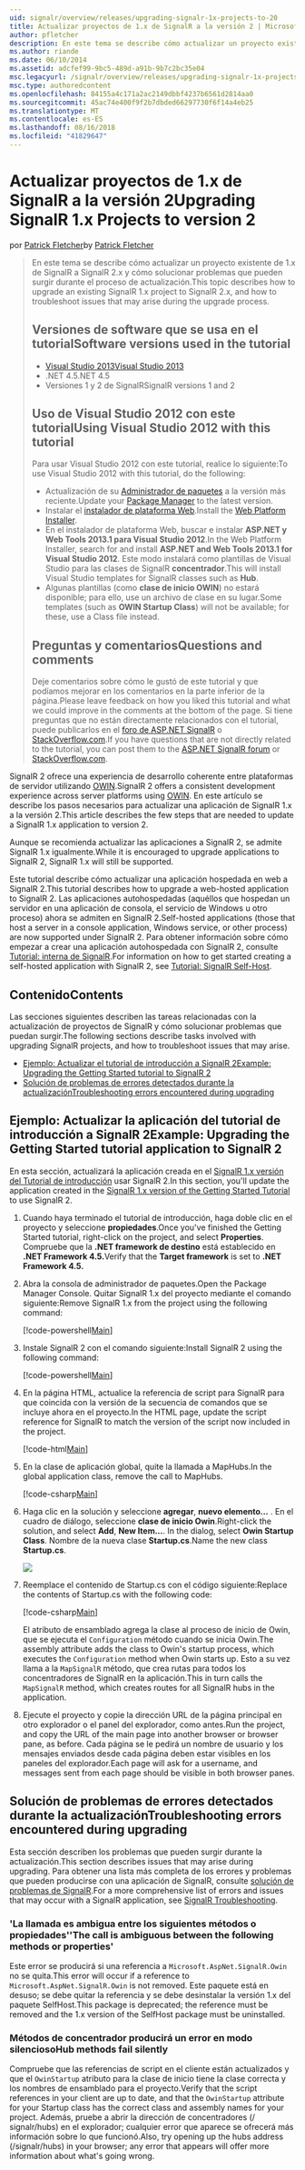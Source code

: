 ```yaml
---
uid: signalr/overview/releases/upgrading-signalr-1x-projects-to-20
title: Actualizar proyectos de 1.x de SignalR a la versión 2 | Microsoft Docs
author: pfletcher
description: En este tema se describe cómo actualizar un proyecto existente de 1.x de SignalR a SignalR 2.x y cómo solucionar problemas que pueden surgir durante el proceso de actualización...
ms.author: riande
ms.date: 06/10/2014
ms.assetid: adcfef99-9bc5-489d-a91b-9b7c2bc35e04
msc.legacyurl: /signalr/overview/releases/upgrading-signalr-1x-projects-to-20
msc.type: authoredcontent
ms.openlocfilehash: 84155a4c171a2ac2149dbbf4237b6561d2814aa0
ms.sourcegitcommit: 45ac74e400f9f2b7dbded66297730f6f14a4eb25
ms.translationtype: MT
ms.contentlocale: es-ES
ms.lasthandoff: 08/16/2018
ms.locfileid: "41829647"
---
```

<a name="upgrading-signalr-1x-projects-to-version-2"></a><span data-ttu-id="c2ff4-103">Actualizar proyectos de 1.x de SignalR a la versión 2</span><span class="sxs-lookup"><span data-stu-id="c2ff4-103">Upgrading SignalR 1.x Projects to version 2</span></span>
====================
<span data-ttu-id="c2ff4-104">por [Patrick Fletcher](https://github.com/pfletcher)</span><span class="sxs-lookup"><span data-stu-id="c2ff4-104">by [Patrick Fletcher](https://github.com/pfletcher)</span></span>

> <span data-ttu-id="c2ff4-105">En este tema se describe cómo actualizar un proyecto existente de 1.x de SignalR a SignalR 2.x y cómo solucionar problemas que pueden surgir durante el proceso de actualización.</span><span class="sxs-lookup"><span data-stu-id="c2ff4-105">This topic describes how to upgrade an existing SignalR 1.x project to SignalR 2.x, and how to troubleshoot issues that may arise during the upgrade process.</span></span>
> 
> ## <a name="software-versions-used-in-the-tutorial"></a><span data-ttu-id="c2ff4-106">Versiones de software que se usa en el tutorial</span><span class="sxs-lookup"><span data-stu-id="c2ff4-106">Software versions used in the tutorial</span></span>
> 
> 
> - [<span data-ttu-id="c2ff4-107">Visual Studio 2013</span><span class="sxs-lookup"><span data-stu-id="c2ff4-107">Visual Studio 2013</span></span>](https://www.microsoft.com/visualstudio/eng/2013-downloads)
> - <span data-ttu-id="c2ff4-108">.NET 4.5</span><span class="sxs-lookup"><span data-stu-id="c2ff4-108">.NET 4.5</span></span>
> - <span data-ttu-id="c2ff4-109">Versiones 1 y 2 de SignalR</span><span class="sxs-lookup"><span data-stu-id="c2ff4-109">SignalR versions 1 and 2</span></span>
>   
> 
> 
> ## <a name="using-visual-studio-2012-with-this-tutorial"></a><span data-ttu-id="c2ff4-110">Uso de Visual Studio 2012 con este tutorial</span><span class="sxs-lookup"><span data-stu-id="c2ff4-110">Using Visual Studio 2012 with this tutorial</span></span>
> 
> 
> <span data-ttu-id="c2ff4-111">Para usar Visual Studio 2012 con este tutorial, realice lo siguiente:</span><span class="sxs-lookup"><span data-stu-id="c2ff4-111">To use Visual Studio 2012 with this tutorial, do the following:</span></span>
> 
> - <span data-ttu-id="c2ff4-112">Actualización de su [Administrador de paquetes](http://docs.nuget.org/docs/start-here/installing-nuget) a la versión más reciente.</span><span class="sxs-lookup"><span data-stu-id="c2ff4-112">Update your [Package Manager](http://docs.nuget.org/docs/start-here/installing-nuget) to the latest version.</span></span>
> - <span data-ttu-id="c2ff4-113">Instalar el [instalador de plataforma Web](https://www.microsoft.com/web/downloads/platform.aspx).</span><span class="sxs-lookup"><span data-stu-id="c2ff4-113">Install the [Web Platform Installer](https://www.microsoft.com/web/downloads/platform.aspx).</span></span>
> - <span data-ttu-id="c2ff4-114">En el instalador de plataforma Web, buscar e instalar **ASP.NET y Web Tools 2013.1 para Visual Studio 2012**.</span><span class="sxs-lookup"><span data-stu-id="c2ff4-114">In the Web Platform Installer, search for and install **ASP.NET and Web Tools 2013.1 for Visual Studio 2012**.</span></span> <span data-ttu-id="c2ff4-115">Este modo instalará como plantillas de Visual Studio para las clases de SignalR **concentrador**.</span><span class="sxs-lookup"><span data-stu-id="c2ff4-115">This will install Visual Studio templates for SignalR classes such as **Hub**.</span></span>
> - <span data-ttu-id="c2ff4-116">Algunas plantillas (como **clase de inicio OWIN**) no estará disponible; para ello, use un archivo de clase en su lugar.</span><span class="sxs-lookup"><span data-stu-id="c2ff4-116">Some templates (such as **OWIN Startup Class**) will not be available; for these, use a Class file instead.</span></span>
> 
> 
> ## <a name="questions-and-comments"></a><span data-ttu-id="c2ff4-117">Preguntas y comentarios</span><span class="sxs-lookup"><span data-stu-id="c2ff4-117">Questions and comments</span></span>
> 
> <span data-ttu-id="c2ff4-118">Deje comentarios sobre cómo le gustó de este tutorial y que podíamos mejorar en los comentarios en la parte inferior de la página.</span><span class="sxs-lookup"><span data-stu-id="c2ff4-118">Please leave feedback on how you liked this tutorial and what we could improve in the comments at the bottom of the page.</span></span> <span data-ttu-id="c2ff4-119">Si tiene preguntas que no están directamente relacionados con el tutorial, puede publicarlos en el [foro de ASP.NET SignalR](https://forums.asp.net/1254.aspx/1?ASP+NET+SignalR) o [StackOverflow.com](http://stackoverflow.com/).</span><span class="sxs-lookup"><span data-stu-id="c2ff4-119">If you have questions that are not directly related to the tutorial, you can post them to the [ASP.NET SignalR forum](https://forums.asp.net/1254.aspx/1?ASP+NET+SignalR) or [StackOverflow.com](http://stackoverflow.com/).</span></span>


<span data-ttu-id="c2ff4-120">SignalR 2 ofrece una experiencia de desarrollo coherente entre plataformas de servidor utilizando [OWIN](http://owin.org).</span><span class="sxs-lookup"><span data-stu-id="c2ff4-120">SignalR 2 offers a consistent development experience across server platforms using [OWIN](http://owin.org).</span></span> <span data-ttu-id="c2ff4-121">En este artículo se describe los pasos necesarios para actualizar una aplicación de SignalR 1.x a la versión 2.</span><span class="sxs-lookup"><span data-stu-id="c2ff4-121">This article describes the few steps that are needed to update a SignalR 1.x application to version 2.</span></span>

<span data-ttu-id="c2ff4-122">Aunque se recomienda actualizar las aplicaciones a SignalR 2, se admite SignalR 1.x igualmente.</span><span class="sxs-lookup"><span data-stu-id="c2ff4-122">While it is encouraged to upgrade applications to SignalR 2, SignalR 1.x will still be supported.</span></span>

<span data-ttu-id="c2ff4-123">Este tutorial describe cómo actualizar una aplicación hospedada en web a SignalR 2.</span><span class="sxs-lookup"><span data-stu-id="c2ff4-123">This tutorial describes how to upgrade a web-hosted application to SignalR 2.</span></span> <span data-ttu-id="c2ff4-124">Las aplicaciones autohospedadas (aquéllos que hospedan un servidor en una aplicación de consola, el servicio de Windows u otro proceso) ahora se admiten en SignalR 2.</span><span class="sxs-lookup"><span data-stu-id="c2ff4-124">Self-hosted applications (those that host a server in a console application, Windows service, or other process) are now supported under SignalR 2.</span></span> <span data-ttu-id="c2ff4-125">Para obtener información sobre cómo empezar a crear una aplicación autohospedada con SignalR 2, consulte [Tutorial: interna de SignalR](../deployment/tutorial-signalr-self-host.md).</span><span class="sxs-lookup"><span data-stu-id="c2ff4-125">For information on how to get started creating a self-hosted application with SignalR 2, see [Tutorial: SignalR Self-Host](../deployment/tutorial-signalr-self-host.md).</span></span>

## <a name="contents"></a><span data-ttu-id="c2ff4-126">Contenido</span><span class="sxs-lookup"><span data-stu-id="c2ff4-126">Contents</span></span>

<span data-ttu-id="c2ff4-127">Las secciones siguientes describen las tareas relacionadas con la actualización de proyectos de SignalR y cómo solucionar problemas que puedan surgir.</span><span class="sxs-lookup"><span data-stu-id="c2ff4-127">The following sections describe tasks involved with upgrading SignalR projects, and how to troubleshoot issues that may arise.</span></span>

- [<span data-ttu-id="c2ff4-128">Ejemplo: Actualizar el tutorial de introducción a SignalR 2</span><span class="sxs-lookup"><span data-stu-id="c2ff4-128">Example: Upgrading the Getting Started tutorial to SignalR 2</span></span>](#example)
- [<span data-ttu-id="c2ff4-129">Solución de problemas de errores detectados durante la actualización</span><span class="sxs-lookup"><span data-stu-id="c2ff4-129">Troubleshooting errors encountered during upgrading</span></span>](#troubleshooting)

<a id="example"></a>

## <a name="example-upgrading-the-getting-started-tutorial-application-to-signalr-2"></a><span data-ttu-id="c2ff4-130">Ejemplo: Actualizar la aplicación del tutorial de introducción a SignalR 2</span><span class="sxs-lookup"><span data-stu-id="c2ff4-130">Example: Upgrading the Getting Started tutorial application to SignalR 2</span></span>

<span data-ttu-id="c2ff4-131">En esta sección, actualizará la aplicación creada en el [SignalR 1.x versión del Tutorial de introducción](../older-versions/index.md) usar SignalR 2.</span><span class="sxs-lookup"><span data-stu-id="c2ff4-131">In this section, you'll update the application created in the [SignalR 1.x version of the Getting Started Tutorial](../older-versions/index.md) to use SignalR 2.</span></span>

1. <span data-ttu-id="c2ff4-132">Cuando haya terminado el tutorial de introducción, haga doble clic en el proyecto y seleccione **propiedades**.</span><span class="sxs-lookup"><span data-stu-id="c2ff4-132">Once you've finished the Getting Started tutorial, right-click on the project, and select **Properties**.</span></span> <span data-ttu-id="c2ff4-133">Compruebe que la **.NET framework de destino** está establecido en **.NET Framework 4.5.**</span><span class="sxs-lookup"><span data-stu-id="c2ff4-133">Verify that the **Target framework** is set to **.NET Framework 4.5.**</span></span>
2. <span data-ttu-id="c2ff4-134">Abra la consola de administrador de paquetes.</span><span class="sxs-lookup"><span data-stu-id="c2ff4-134">Open the Package Manager Console.</span></span> <span data-ttu-id="c2ff4-135">Quitar SignalR 1.x del proyecto mediante el comando siguiente:</span><span class="sxs-lookup"><span data-stu-id="c2ff4-135">Remove SignalR 1.x from the project using the following command:</span></span>

    [!code-powershell[Main](upgrading-signalr-1x-projects-to-20/samples/sample1.ps1)]
3. <span data-ttu-id="c2ff4-136">Instale SignalR 2 con el comando siguiente:</span><span class="sxs-lookup"><span data-stu-id="c2ff4-136">Install SignalR 2 using the following command:</span></span>

    [!code-powershell[Main](upgrading-signalr-1x-projects-to-20/samples/sample2.ps1)]
4. <span data-ttu-id="c2ff4-137">En la página HTML, actualice la referencia de script para SignalR para que coincida con la versión de la secuencia de comandos que se incluye ahora en el proyecto.</span><span class="sxs-lookup"><span data-stu-id="c2ff4-137">In the HTML page, update the script reference for SignalR to match the version of the script now included in the project.</span></span>

    [!code-html[Main](upgrading-signalr-1x-projects-to-20/samples/sample3.html)]
5. <span data-ttu-id="c2ff4-138">En la clase de aplicación global, quite la llamada a MapHubs.</span><span class="sxs-lookup"><span data-stu-id="c2ff4-138">In the global application class, remove the call to MapHubs.</span></span>

    [!code-csharp[Main](upgrading-signalr-1x-projects-to-20/samples/sample4.cs)]
6. <span data-ttu-id="c2ff4-139">Haga clic en la solución y seleccione **agregar**, **nuevo elemento...** . En el cuadro de diálogo, seleccione **clase de inicio Owin**.</span><span class="sxs-lookup"><span data-stu-id="c2ff4-139">Right-click the solution, and select **Add**, **New Item...**. In the dialog, select **Owin Startup Class**.</span></span> <span data-ttu-id="c2ff4-140">Nombre de la nueva clase **Startup.cs**.</span><span class="sxs-lookup"><span data-stu-id="c2ff4-140">Name the new class **Startup.cs**.</span></span>

    ![](upgrading-signalr-1x-projects-to-20/_static/image1.png)
7. <span data-ttu-id="c2ff4-141">Reemplace el contenido de Startup.cs con el código siguiente:</span><span class="sxs-lookup"><span data-stu-id="c2ff4-141">Replace the contents of Startup.cs with the following code:</span></span>

    [!code-csharp[Main](upgrading-signalr-1x-projects-to-20/samples/sample5.cs)]

    <span data-ttu-id="c2ff4-142">El atributo de ensamblado agrega la clase al proceso de inicio de Owin, que se ejecuta el `Configuration` método cuando se inicia Owin.</span><span class="sxs-lookup"><span data-stu-id="c2ff4-142">The assembly attribute adds the class to Owin's startup process, which executes the `Configuration` method when Owin starts up.</span></span> <span data-ttu-id="c2ff4-143">Esto a su vez llama a la `MapSignalR` método, que crea rutas para todos los concentradores de SignalR en la aplicación.</span><span class="sxs-lookup"><span data-stu-id="c2ff4-143">This in turn calls the `MapSignalR` method, which creates routes for all SignalR hubs in the application.</span></span>
8. <span data-ttu-id="c2ff4-144">Ejecute el proyecto y copie la dirección URL de la página principal en otro explorador o el panel del explorador, como antes.</span><span class="sxs-lookup"><span data-stu-id="c2ff4-144">Run the project, and copy the URL of the main page into another browser or browser pane, as before.</span></span> <span data-ttu-id="c2ff4-145">Cada página se le pedirá un nombre de usuario y los mensajes enviados desde cada página deben estar visibles en los paneles del explorador.</span><span class="sxs-lookup"><span data-stu-id="c2ff4-145">Each page will ask for a username, and messages sent from each page should be visible in both browser panes.</span></span>

<a id="troubleshooting"></a>

## <a name="troubleshooting-errors-encountered-during-upgrading"></a><span data-ttu-id="c2ff4-146">Solución de problemas de errores detectados durante la actualización</span><span class="sxs-lookup"><span data-stu-id="c2ff4-146">Troubleshooting errors encountered during upgrading</span></span>

<span data-ttu-id="c2ff4-147">Esta sección describen los problemas que pueden surgir durante la actualización.</span><span class="sxs-lookup"><span data-stu-id="c2ff4-147">This section describes issues that may arise during upgrading.</span></span> <span data-ttu-id="c2ff4-148">Para obtener una lista más completa de los errores y problemas que pueden producirse con una aplicación de SignalR, consulte [solución de problemas de SignalR](../testing-and-debugging/troubleshooting.md).</span><span class="sxs-lookup"><span data-stu-id="c2ff4-148">For a more comprehensive list of errors and issues that may occur with a SignalR application, see [SignalR Troubleshooting](../testing-and-debugging/troubleshooting.md).</span></span>

### <a name="the-call-is-ambiguous-between-the-following-methods-or-properties"></a><span data-ttu-id="c2ff4-149">'La llamada es ambigua entre los siguientes métodos o propiedades'</span><span class="sxs-lookup"><span data-stu-id="c2ff4-149">'The call is ambiguous between the following methods or properties'</span></span>

<span data-ttu-id="c2ff4-150">Este error se producirá si una referencia a `Microsoft.AspNet.SignalR.Owin` no se quita.</span><span class="sxs-lookup"><span data-stu-id="c2ff4-150">This error will occur if a reference to `Microsoft.AspNet.SignalR.Owin` is not removed.</span></span> <span data-ttu-id="c2ff4-151">Este paquete está en desuso; se debe quitar la referencia y se debe desinstalar la versión 1.x del paquete SelfHost.</span><span class="sxs-lookup"><span data-stu-id="c2ff4-151">This package is deprecated; the reference must be removed and the 1.x version of the SelfHost package must be uninstalled.</span></span>

### <a name="hub-methods-fail-silently"></a><span data-ttu-id="c2ff4-152">Métodos de concentrador producirá un error en modo silencioso</span><span class="sxs-lookup"><span data-stu-id="c2ff4-152">Hub methods fail silently</span></span>

<span data-ttu-id="c2ff4-153">Compruebe que las referencias de script en el cliente están actualizados y que el `OwinStartup` atributo para la clase de inicio tiene la clase correcta y los nombres de ensamblado para el proyecto.</span><span class="sxs-lookup"><span data-stu-id="c2ff4-153">Verify that the script references in your client are up to date, and that the `OwinStartup` attribute for your Startup class has the correct class and assembly names for your project.</span></span> <span data-ttu-id="c2ff4-154">Además, pruebe a abrir la dirección de concentradores (/ signalr/hubs) en el explorador; cualquier error que aparece se ofrecerá más información sobre lo que funcionó.</span><span class="sxs-lookup"><span data-stu-id="c2ff4-154">Also, try opening up the hubs address (/signalr/hubs) in your browser; any error that appears will offer more information about what's going wrong.</span></span>
